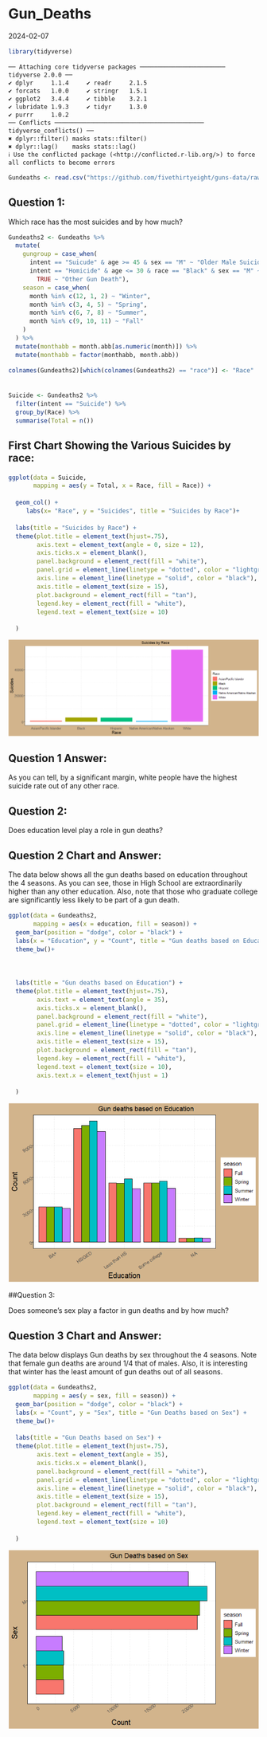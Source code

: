 # Gun_Deaths
2024-02-07

``` r
library(tidyverse)
```

    ── Attaching core tidyverse packages ──────────────────────── tidyverse 2.0.0 ──
    ✔ dplyr     1.1.4     ✔ readr     2.1.5
    ✔ forcats   1.0.0     ✔ stringr   1.5.1
    ✔ ggplot2   3.4.4     ✔ tibble    3.2.1
    ✔ lubridate 1.9.3     ✔ tidyr     1.3.0
    ✔ purrr     1.0.2     
    ── Conflicts ────────────────────────────────────────── tidyverse_conflicts() ──
    ✖ dplyr::filter() masks stats::filter()
    ✖ dplyr::lag()    masks stats::lag()
    ℹ Use the conflicted package (<http://conflicted.r-lib.org/>) to force all conflicts to become errors

``` r
Gundeaths <- read.csv("https://github.com/fivethirtyeight/guns-data/raw/master/full_data.csv")
```

## Question 1:

Which race has the most suicides and by how much?

``` r
Gundeaths2 <- Gundeaths %>% 
  mutate(
    gungroup = case_when(
      intent == "Suicude" & age >= 45 & sex == "M" ~ "Older Male Suicide",
      intent == "Homicide" & age <= 30 & race == "Black" & sex == "M" ~ "Young Black Male Homicide",
        TRUE ~ "Other Gun Death"),
    season = case_when(
      month %in% c(12, 1, 2) ~ "Winter",
      month %in% c(3, 4, 5) ~ "Spring",
      month %in% c(6, 7, 8) ~ "Summer",
      month %in% c(9, 10, 11) ~ "Fall"
    )
  ) %>% 
  mutate(monthabb = month.abb[as.numeric(month)]) %>% 
  mutate(monthabb = factor(monthabb, month.abb))
```

``` r
colnames(Gundeaths2)[which(colnames(Gundeaths2) == "race")] <- "Race"


Suicide <- Gundeaths2 %>% 
  filter(intent == "Suicide") %>% 
  group_by(Race) %>% 
  summarise(Total = n())
```

## First Chart Showing the Various Suicides by race:

``` r
ggplot(data = Suicide, 
       mapping = aes(y = Total, x = Race, fill = Race)) +
  
  geom_col() +
     labs(x= "Race", y = "Suicides", title = "Suicides by Race")+

  labs(title = "Suicides by Race") +
  theme(plot.title = element_text(hjust=.75),
        axis.text = element_text(angle = 0, size = 12),
        axis.ticks.x = element_blank(),
        panel.background = element_rect(fill = "white"),
        panel.grid = element_line(linetype = "dotted", color = "lightgrey"),
        axis.line = element_line(linetype = "solid", color = "black"),
        axis.title = element_text(size = 15), 
        plot.background = element_rect(fill = "tan"),
        legend.key = element_rect(fill = "white"),
        legend.text = element_text(size = 10)
        
  )
```

![](sprint2_gundeaths_files/figure-commonmark/unnamed-chunk-4-1.png)

## Question 1 Answer:

As you can tell, by a significant margin, white people have the highest
suicide rate out of any other race.

## Question 2:

Does education level play a role in gun deaths?

## Question 2 Chart and Answer:

The data below shows all the gun deaths based on education throughout
the 4 seasons. As you can see, those in High School are extraordinarily
higher than any other education. Also, note that those who graduate
college are significantly less likely to be part of a gun death.

``` r
ggplot(data = Gundeaths2,
       mapping = aes(x = education, fill = season)) +
  geom_bar(position = "dodge", color = "black") +
  labs(x = "Education", y = "Count", title = "Gun deaths based on Education") +
  theme_bw()+



  labs(title = "Gun deaths based on Education") +
  theme(plot.title = element_text(hjust=.75),
        axis.text = element_text(angle = 35),
        axis.ticks.x = element_blank(),
        panel.background = element_rect(fill = "white"),
        panel.grid = element_line(linetype = "dotted", color = "lightgrey"),
        axis.line = element_line(linetype = "solid", color = "black"),
        axis.title = element_text(size = 15), 
        plot.background = element_rect(fill = "tan"),
        legend.key = element_rect(fill = "white"),
        legend.text = element_text(size = 10),
        axis.text.x = element_text(hjust = 1)
        
  )
```

![](sprint2_gundeaths_files/figure-commonmark/unnamed-chunk-5-1.png)

\##Question 3:

Does someone’s sex play a factor in gun deaths and by how much?

## Question 3 Chart and Answer:

The data below displays Gun deaths by sex throughout the 4 seasons. Note
that female gun deaths are around 1/4 that of males. Also, it is
interesting that winter has the least amount of gun deaths out of all
seasons.

``` r
ggplot(data = Gundeaths2,
       mapping = aes(y = sex, fill = season)) +
  geom_bar(position = "dodge", color = "black") +
  labs(x = "Count", y = "Sex", title = "Gun Deaths based on Sex") +
  theme_bw()+

  labs(title = "Gun Deaths based on Sex") +
  theme(plot.title = element_text(hjust=.75),
        axis.text = element_text(angle = 35),
        axis.ticks.x = element_blank(),
        panel.background = element_rect(fill = "white"),
        panel.grid = element_line(linetype = "dotted", color = "lightgrey"),
        axis.line = element_line(linetype = "solid", color = "black"),
        axis.title = element_text(size = 15), 
        plot.background = element_rect(fill = "tan"),
        legend.key = element_rect(fill = "white"),
        legend.text = element_text(size = 10)
        
  )
```

![](sprint2_gundeaths_files/figure-commonmark/unnamed-chunk-6-1.png)
